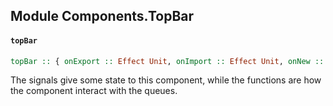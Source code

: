 ## Module Components.TopBar

#### `topBar`

``` purescript
topBar :: { onExport :: Effect Unit, onImport :: Effect Unit, onNew :: Effect Unit, onSettingsEdit :: Effect Unit, onTimelineNameEdit :: Effect Unit, settingsSignal :: IxSignal (read :: READ) Settings, timelineNameSignal :: IxSignal (read :: READ) TimelineName } -> ReactElement
```

The signals give some state to this component, while the functions are
how the component interact with the queues.


